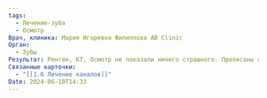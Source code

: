 ```yaml
---
tags:
  - Лечение-зуба
  - Осмотр
Врач, клиника: Мария Игоревна Филиппова AB Clinic
Орган:
  - Зубы
Результат: Ренген, КТ, Осмотр не показали ничего страшного. Прописаны антибиотики. После антибиотиков полегчало
Связанные карточки:
  - "[[1.6 Лечение каналов]]"
Date: 2024-06-10T14:33
---
```

